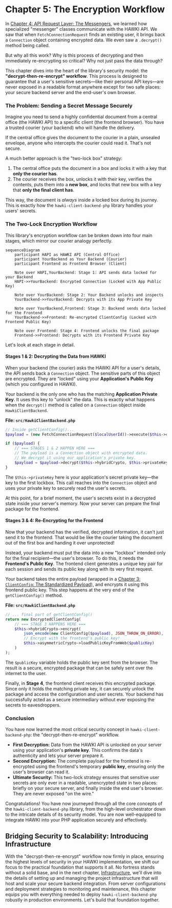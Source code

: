 # Chapter 5: The Encryption Workflow

In [Chapter 4: API Request Layer: The Messengers](api-request-layer-the-messengers-80603215.md), we learned how specialized "messenger" classes communicate with the HAWKI API. We saw that when `FetchConnectionRequest` finds an existing user, it brings back a `Connection` object containing encrypted data. We even saw a `.decrypt()` method being called.

But why all this work? Why is this process of decrypting and then immediately re-encrypting so critical? Why not just pass the data through?

This chapter dives into the heart of the library's security model: the **"decrypt-then-re-encrypt" workflow**. This process is designed to guarantee that a user's sensitive secrets—like their personal API keys—are never exposed in a readable format anywhere except for two safe places: your secure backend server and the end-user's own browser.

### The Problem: Sending a Secret Message Securely

Imagine you need to send a highly confidential document from a central office (the HAWKI API) to a specific client (the frontend browser). You have a trusted courier (your backend) who will handle the delivery.

If the central office gives the document to the courier in a plain, unsealed envelope, anyone who intercepts the courier could read it. That's not secure.

A much better approach is the "two-lock box" strategy:
1.  The central office puts the document in a box and locks it with a key that **only the courier has**.
2.  The courier receives the box, unlocks it with their key, verifies the contents, puts them into a **new box**, and locks that new box with a key that **only the final client has**.

This way, the document is *always* inside a locked box during its journey. This is exactly how the `hawki-client-backend-php` library handles your users' secrets.

### The Two-Lock Encryption Workflow

This library's encryption workflow can be broken down into four main stages, which mirror our courier analogy perfectly.

```mermaid
sequenceDiagram
    participant HAPI as HAWKI API (Central Office)
    participant YourBackend as Your Backend (Courier)
    participant Frontend as Frontend Browser (Client)

    Note over HAPI,YourBackend: Stage 1: API sends data locked for your Backend
    HAPI->>YourBackend: Encrypted Connection (Locked with App Public Key)

    Note over YourBackend: Stage 2: Your Backend unlocks and inspects
    YourBackend->>YourBackend: Decrypts with its App Private Key

    Note over YourBackend,Frontend: Stage 3: Backend sends data locked for the Frontend
    YourBackend->>Frontend: Re-encrypted ClientConfig (Locked with Frontend Public Key)

    Note over Frontend: Stage 4: Frontend unlocks the final package
    Frontend->>Frontend: Decrypts with its Frontend Private Key
```

Let's look at each stage in detail.

#### Stages 1 & 2: Decrypting the Data from HAWKI

When your backend (the courier) asks the HAWKI API for a user's details, the API sends back a `Connection` object. The sensitive parts of this object are encrypted. They are "locked" using your **Application's Public Key** (which you configured in HAWKI).

Your backend is the only one who has the matching **Application Private Key**. It uses this key to "unlock" the data. This is exactly what happens when the `decrypt()` method is called on a `Connection` object inside `HawkiClientBackend`.

**File: `src/HawkiClientBackend.php`**
```php
// Inside getClientConfig()...
$payload = (new FetchConnectionRequest($localUserId))->execute($this->client);

if ($payload) {
    // === STAGES 1 & 2 HAPPEN HERE ===
    // The payload is a Connection object with encrypted data.
    // We decrypt it using our application's private key.
    $payload = $payload->decrypt($this->hybridCrypto, $this->privateKey);
}
```
The `$this->privateKey` here is your application's secret private key—the key to the first lockbox. This call reaches into the `Connection` object and uses your private key to securely read the user's secrets.

At this point, for a brief moment, the user's secrets exist in a decrypted state inside your server's memory. Now your server can prepare the final package for the frontend.

#### Stages 3 & 4: Re-Encrypting for the Frontend

Now that your backend has the verified, decrypted information, it can't just send it to the frontend. That would be like the courier taking the document out of the first box and handing it over unprotected!

Instead, your backend must put the data into a new "lockbox" intended only for the final recipient—the user's browser. To do this, it needs the **Frontend's Public Key**. The frontend client generates a unique key pair for each session and sends its public key along with its very first request.

Your backend takes the entire payload (wrapped in a [Chapter 3: `ClientConfig`: The Standardized Payload](clientconfig-the-standardized-payload-335005859.md)), and encrypts it using this frontend public key. This step happens at the very end of the `getClientConfig()` method.

**File: `src/HawkiClientBackend.php`**
```php
// ... final part of getClientConfig()
return new EncryptedClientConfig(
    // === STAGE 3 HAPPENS HERE ===
    $this->hybridCrypto->encrypt(
        json_encode(new ClientConfig($payload), JSON_THROW_ON_ERROR),
        // Encrypt with the frontend's public key!
        $this->asymmetricCrypto->loadPublicKeyFromWeb($publicKey)
    )
);
```
The `$publicKey` variable holds the public key sent from the browser. The result is a secure, encrypted package that can be safely sent over the internet to the user.

Finally, in **Stage 4**, the frontend client receives this encrypted package. Since only it holds the matching private key, it can securely unlock the package and access the configuration and user secrets. Your backend has successfully acted as a secure intermediary without ever exposing the secrets to eavesdroppers.

### Conclusion

You have now learned the most critical security concept in `hawki-client-backend-php`: the "decrypt-then-re-encrypt" workflow.

-   **First Decryption:** Data from the HAWKI API is unlocked on your server using your application's **private key**. This confirms the data's authenticity and lets your server prepare it.
-   **Second Encryption:** The complete payload for the frontend is re-encrypted using the frontend's temporary **public key**, ensuring only the user's browser can read it.
-   **Ultimate Security:** This two-lock strategy ensures that sensitive user secrets are only ever in a readable, unencrypted state in two places: briefly on your secure server, and finally inside the end user's browser. They are never exposed "on the wire."

Congratulations! You have now journeyed through all the core concepts of the `hawki-client-backend-php` library, from the high-level orchestrator down to the intricate details of its security model. You are now well-equipped to integrate HAWKI into your PHP application securely and effectively.

## Bridging Security to Scalability: Introducing Infrastructure

With the "decrypt-then-re-encrypt" workflow now firmly in place, ensuring the highest levels of security in your HAWKI implementation, we shift our focus to the practical foundation that supports it all. No fortress stands without a solid base, and in the next chapter, [Infrastructure](infrastructure-610545213.md), we'll dive into the details of setting up and managing the project infrastructure that will host and scale your secure backend integration. From server configurations and deployment strategies to monitoring and maintenance, this chapter equips you with everything needed to deploy `hawki-client-backend-php` robustly in production environments. Let's build that foundation together.


